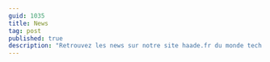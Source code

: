 ```yaml
---
guid: 1035
title: News
tag: post
published: true
description: "Retrouvez les news sur notre site haade.fr du monde tech 2.0, bonnes et mauvaises nouvelles, actus, protocoles."
---
```

